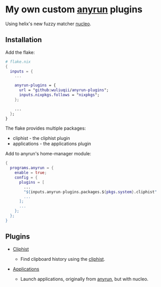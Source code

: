 # My own custom [anyrun](https://github.com/Kirottu/anyrun) plugins

Using helix's new fuzzy matcher [nucleo](https://github.com/helix-editor/nucleo).

## Installation

Add the flake:
```nix
# flake.nix
{
  inputs = {
    ...

    anyrun-plugins = {
      url = "github:wuliuqii/anyrun-plugins";
      inputs.nixpkgs.follows = "nixpkgs";
    };

    ...
  };
}
```

The flake provides multiple packages:

- cliphist - the cliphist plugin
- applications - the applications plugin

Add to anyrun's home-manager module:
```nix
{
  programs.anyrun = {
    enable = true;
    config = {
      plugins = [
        ...
        "${inputs.anyrun-plugins.packages.${pkgs.system}.cliphist"
        ...
      ];
      ...
    };
  };
}
```

## Plugins

- [Cliphist](./cliphist/README.md)
  - Find clipboard history using the [cliphist](https://github.com/sentriz/cliphist).

- [Applications](./applications/README.md)
  - Launch applications, originally from [anyrun](https://github.com/Kirottu/anyrun/tree/master/plugins/applications), but with nucleo.